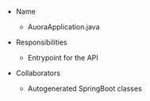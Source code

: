 * Name
    * AuoraApplication.java

* Responsibilities
    * Entrypoint for the API

* Collaborators
    * Autogenerated SpringBoot classes
